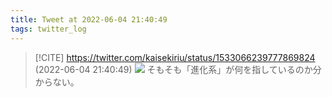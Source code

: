```yaml
---
title: Tweet at 2022-06-04 21:40:49
tags: twitter_log
---
```


> [!CITE] https://twitter.com/kaisekiriu/status/1533066239777869824 (2022-06-04 21:40:49)
> ![](https://twitter.com/kaisekiriu/status/1533066239777869824)
> そもそも「進化系」が何を指しているのか分からない。
